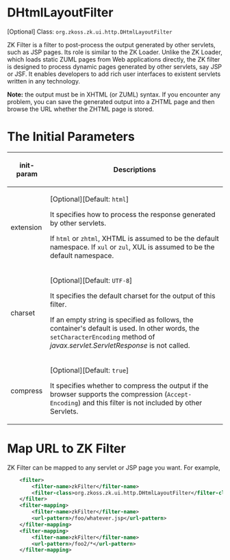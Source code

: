# DHtmlLayoutFilter

[Optional] Class: `org.zkoss.zk.ui.http.DHtmlLayoutFilter`

ZK Filter is a filter to post-process the output generated by other
servlets, such as JSP pages. Its role is similar to the ZK Loader.
Unlike the ZK Loader, which loads static ZUML pages from Web
applications directly, the ZK filter is designed to process dynamic
pages generated by other servlets, say JSP or JSF. It enables developers
to add rich user interfaces to existent servlets written in any
technology.

**Note:** the output must be in XHTML (or ZUML) syntax. If you encounter
any problem, you can save the generated output into a ZHTML page and
then browse the URL whether the ZHTML page is stored.

# The Initial Parameters

<table>
<thead>
<tr class="header">
<th><center>
<p>init-param</p>
</center></th>
<th><center>
<p>Descriptions</p>
</center></th>
</tr>
</thead>
<tbody>
<tr class="odd">
<td><p>extension</p></td>
<td><p>[Optional][Default: <code>html</code>]</p>
<p>It specifies how to process the response generated by other
servlets.</p>
<p>If <code>html</code> or <code>zhtml</code>, XHTML is assumed to be
the default namespace. If <code>xul</code> or <code>zul</code>, XUL is
assumed to be the default namespace.</p></td>
</tr>
<tr class="even">
<td><p>charset</p></td>
<td><p>[Optional][Default: <code>UTF-8</code>]</p>
<p>It specifies the default charset for the output of this filter.</p>
<p>If an empty string is specified as follows, the container's default
is used. In other words, the <code>setCharacterEncoding</code> method of
<em>javax.servlet.ServletResponse</em> is not called.</p>
<p><param-value></param-value></p></td>
</tr>
<tr class="odd">
<td><p>compress</p></td>
<td><p>[Optional][Default: <code>true</code>]</p>
<p>It specifies whether to compress the output if the browser supports
the compression (<code>Accept-Encoding</code>) and this filter is not
included by other Servlets.</p></td>
</tr>
</tbody>
</table>

# Map URL to ZK Filter

ZK Filter can be mapped to any servlet or JSP page you want. For
example,

```xml
    <filter>
        <filter-name>zkFilter</filter-name>
        <filter-class>org.zkoss.zk.ui.http.DHtmlLayoutFilter</filter-class>
    </filter>
    <filter-mapping>
        <filter-name>zkFilter</filter-name>
        <url-pattern>/foo/whatever.jsp</url-pattern>
    </filter-mapping>
    <filter-mapping>
        <filter-name>zkFilter</filter-name>
        <url-pattern>/foo2/*</url-pattern>
    </filter-mapping>
```


